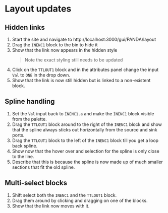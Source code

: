 # Layout updates

## Hidden links
1. Start the site and navigate to http://localhost:3000/gui/PANDA/layout
1. Drag the `INENC1` block to the bin to hide it
1. Show that the link now appears in the hidden style
    > Note the exact styling still needs to be updated
1. Click on the `TTLOUT1` block and in the attributes panel change the input `Val` to `ONE` in the drop down.
1. Show that the link is now still hidden but is linked to a non-existent block.

## Spline handling
1. Set the `Val` input back to `INENC1.a` and make the `INENC1` block visible from the palette.
1. Drag the `TTLOUT1` block around to the right of the `INENC1` block and show that the spline always sticks out horizontally from the source and sink ports.
1. Drag the `TTLOUT1` block to the left of the `INENC1` block till you get a loop back spline.
1. Show now that the hover over and selection for the spline is only close to the line.
1. Describe that this is because the spline is now made up of much smaller sections that fit the old spline.


## Multi-select blocks
1. Shift select both the `INENC1` and the `TTLOUT1` block.
1. Drag them around by clicking and dragging on one of the blocks.
1. Show that the link now moves with it.

